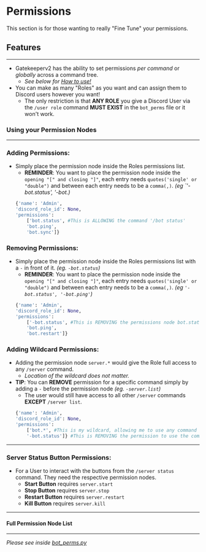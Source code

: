 # **Permissions**

This section is for those wanting to really "Fine Tune" your permissions. 

## **Features**
___
- Gatekeeperv2 has the ability to set permissions *per command* or *globally* across a command tree.
    - *See below for [How to use!](#using-your-permission-nodes)*
- You can make as many "Roles" as you want and can assign them to Discord users however you want! 
    - The only restriction is that **ANY ROLE** you give a Discord User via the `/user role` command **MUST EXIST** in the `bot_perms` file or it won't work.





### **Using your Permission Nodes**
___

### Adding Permissions:
- Simply place the permission node inside the Roles permissions list.
    - **REMINDER**: You want to place the permission node inside the `opening "[" and closing "]"`, each entry needs `quotes('single' or "double")` and between each entry needs to be a `comma(,)`. *(eg `'-bot.status', '-bot.)*
    ```python
    {'name': 'Admin',
    'discord_role_id': None,
    'permissions': 
        ['bot.status', #This is ALLOWING the command '/bot status'
        'bot.ping',
        'bot.sync']} 
    ```
### Removing Permissions:
- Simply place the permission node inside the Roles permissions list with a `-` in front of it. *(eg. `-bot.status`)*
    - **REMINDER**: You want to place the permission node inside the `opening "[" and closing "]"`, each entry needs `quotes('single' or "double")` and between each entry needs to be a `comma(,)`. *(eg `'-bot.status', '-bot.ping'`)*
    ```python
    {'name': 'Admin',
    'discord_role_id': None,
    'permissions': 
        ['-bot.status', #This is REMOVING the permissions node bot.status preventing the role from using the command '/bot status'
        'bot.ping',
        'bot.restart']} 
    ```

### Adding Wildcard Permissions:
- Adding the permission node `server.*` would give the Role full access to any `/server` command.
    - *Location of the wildcard does not matter.*
- **TIP**: You can __REMOVE__ permission for a specific command simply by adding a `-` before the permission node *(eg. `-server.list`)* 
    - The user would still have access to all other `/server` commands __EXCEPT__ `/server list`.
    ```python
    {'name': 'Admin',
    'discord_role_id': None,
    'permissions': 
        ['bot.*', #This is my wildcard, allowing me to use any command that starts with '/bot'
        '-bot.status']} #This is REMOVING the permission to use the command '/bot status' even though the wildcard exists.
    ```

___
### Server Status Button Permissions:
- For a User to interact with the buttons from the `/server status` command. They need the respective permission nodes.
    - **Start Button** requires `server.start`
    - **Stop Button** requires `server.stop`
    - **Restart Button** requires `server.restart`
    - **Kill Button** requires `server.kill`

___
#### **Full Permission Node List**
___
*Please see inside [bot_perms.py](/bot_perms.py)*